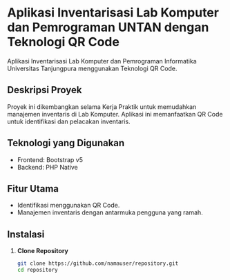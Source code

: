 # Aplikasi Inventarisasi Lab Komputer dan Pemrograman UNTAN dengan Teknologi QR Code

Aplikasi Inventarisasi Lab Komputer dan Pemrograman Informatika Universitas Tanjungpura menggunakan Teknologi QR Code.

## Deskripsi Proyek

Proyek ini dikembangkan selama Kerja Praktik untuk memudahkan manajemen inventaris di Lab Komputer. Aplikasi ini memanfaatkan QR Code untuk identifikasi dan pelacakan inventaris.

## Teknologi yang Digunakan

- Frontend: Bootstrap v5
- Backend: PHP Native

## Fitur Utama

- Identifikasi menggunakan QR Code.
- Manajemen inventaris dengan antarmuka pengguna yang ramah.

## Instalasi

1. **Clone Repository**
   ```bash
   git clone https://github.com/namauser/repository.git
   cd repository
